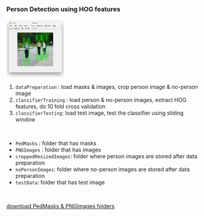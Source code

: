 ### Person Detection using HOG features

<img src="image.png" width="30%" height="30%">  

1. `dataPreparation` : load masks & images, crop person image & no-person image
2. `classifierTraining` : load person & no-person images, extract HOG features, do 10 fold cross validation
3. `classifierTesting`: load test image, test the classifier using sliding window

<br>

- `PedMasks` : folder that has masks
- `PNGImages` : folder that has images
- `croppedResizedImages`: folder where person images are stored after data preparation
- `noPersonImages`: folder where no-person images are stored after data preparation
- `testData`: folder that has test image

<br>

[download PedMasks & PNGImages folders](https://drive.google.com/drive/folders/1GkJ6Ush93wTGvwzQvTZdxwBYeyHGMuTZ?usp=sharing )
